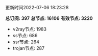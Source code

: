 更新时间2022-07-06 18:23:28

**总订阅: 397**
**总节点: 16106**
**有效节点: 3220**
- v2ray节点: 1983
- ss节点: 686
- ssr节点: 264
- trojan节点: 287
